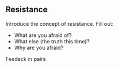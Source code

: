 ## Resistance

Introduce the concept of resistance. Fill out:

* What are you afraid of?
* What else (the truth this time)?
* Why are you afraid?

Feedack in pairs
